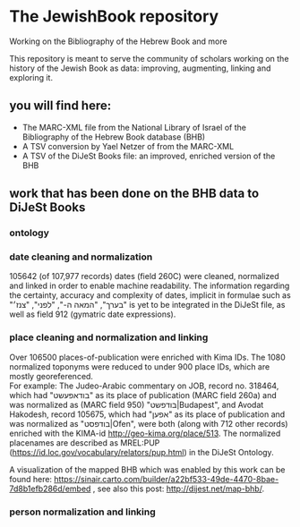 # The JewishBook repository
Working on the Bibliography of the Hebrew Book and more

This repository is meant to serve the community of scholars working on the history of the Jewish Book as data: improving, augmenting, linking and exploring it. 

## you will find here:
* The MARC-XML file from the National Library of Israel of the Bibliography of the Hebrew Book database (BHB)
* A TSV conversion by Yael Netzer of from the MARC-XML
* A TSV of the DiJeSt Books file: an improved, enriched version of the BHB

## work that has been done on the BHB data to DiJeSt Books
### ontology

### date cleaning and normalization
105642 (of 107,977 records) dates (field 260C) were cleaned, normalized and linked in order to enable machine readability.  The information regarding the certainty, accuracy and complexity of dates, implicit in  formulae such as "בערך", "המאה ה-", "לפני", "צנז׳" is yet to be integrated in the DiJeSt file, as well as field 912 (gymatric date expressions). 
### place cleaning and normalization and linking
Over 106500 places-of-publication were enriched with Kima IDs. The 1080 normalized toponyms were reduced to under 900 place IDs, which are mostly georeferenced.  
For example: The Judeo-Arabic commentary on JOB, record no. 318464, which had "בודאפעשט" as its place of publication (MARC field 260a) and was normalized as (MARC field 950) "בודפשט|Budapest", and Avodat Hakodesh, record 105675, which had "אפען" as its place of publication and was normalized as "בודפסט|Ofen", were both (along with 712 other records) enriched with the KIMA-id http://geo-kima.org/place/513.
The normalized placenames are described as MREL:PUP (https://id.loc.gov/vocabulary/relators/pup.html) in the DiJeSt Ontology.

A visualization of the mapped BHB which was enabled by this work can be found here:
https://sinair.carto.com/builder/a22bf533-49de-4470-8bae-7d8b1efb286d/embed , see also this post: http://dijest.net/map-bhb/.

### person normalization and linking
